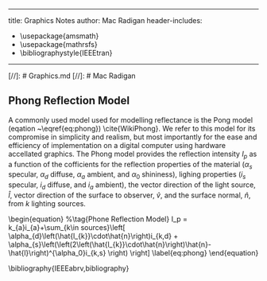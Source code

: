 
---
title: Graphics Notes
author: Mac Radigan
header-includes:
 - \usepackage{amsmath}
 - \usepackage{mathrsfs}
 - \bibliographystyle{IEEEtran}
---
[//]: # Graphics.md
[//]: # Mac Radigan

## Phong Reflection Model

A commonly used model used for modelling reflectance is the Pong model (eqation ~\eqref{eq:phong}) \cite{WikiPhong}.  We refer to this model for its compromise in simplicity and realism, but most importantly for the ease and efficiency of implementation on a digital computer using hardware accellated graphics.  The Phong model provides the reflection intensity $I_p$ as a function of the cofficients for the reflection properties of the material ($\alpha_s$ specular, $\alpha_d$ diffuse, $\alpha_a$ ambient, and $\alpha_0$ shininess), lighing properties ($i_s$ specular, $i_d$ diffuse, and $i_a$ ambient), the vector direction of the light source, $\hat{l}$, vector direction of the surface to observer, $\hat{v}$, and the surface normal, $\hat{n}$, from $k$ lighting sources.

\begin{equation}
%\tag{Phone Reflection Model}
I_p = k_{a}i_{a}+\sum_{k\in sources}\left[ \alpha_{d}\left(\hat{l_{k}}\cdot\hat{n}\right)i_{k,d} + \alpha_{s}\left(\left(2\left(\hat{l_{k}}\cdot\hat{n}\right)\hat{n}-\hat{l}\right)^{\alpha_0}i_{k,s} \right) \right]
\label{eq:phong}
\end{equation}

\bibliography{IEEEabrv,bibliography}
